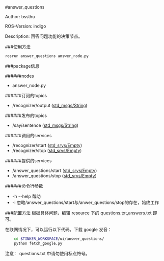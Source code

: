 #answer_questions

Author: bssthu

ROS-Version: indigo

Description: 回答问题功能的决策节点。

###使用方法

```bash
rosrun answer_questions answer_node.py
```

###package信息

######nodes
- answer_node.py

######订阅的topics
- /recognizer/output ([std_msgs/String](http://docs.ros.org/api/std_msgs/html/msg/String.html))

######发布的topics
- /say/sentence ([std_msgs/String](http://docs.ros.org/api/std_msgs/html/msg/String.html))

######调用的services
- /recognizer/start ([std_srvs/Empty](http://docs.ros.org/api/std_srvs/html/srv/Empty.html))
- /recognizer/stop ([std_srvs/Empty](http://docs.ros.org/api/std_srvs/html/srv/Empty.html))

######提供的services
- /answer_questions/start ([std_srvs/Empty](http://docs.ros.org/api/std_srvs/html/srv/Empty.html))
- /answer_questions/stop ([std_srvs/Empty](http://docs.ros.org/api/std_srvs/html/srv/Empty.html))

######命令行参数
- -h --help 帮助
- -i 忽略/answer_questions/start与/anwer_questions/stop的存在，始终工作

###配置方法
根据具体问题，编辑 resource 下的 questions.txt,answers.txt 即可。

在联网情况下，可以运行以下代码，下载 google 发音：

```bash
    cd $TINKER_WORKSPACE/ui/answer_questions/
    python fetch_google.py
```

注意： questions.txt 中请勿使用标点符号。
